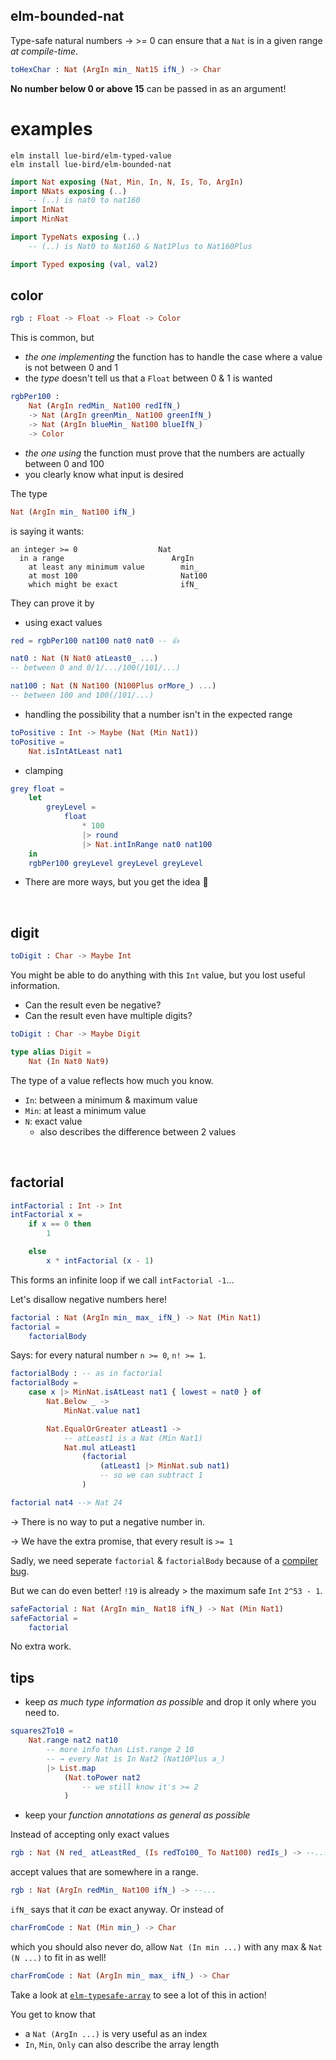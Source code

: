 ## elm-bounded-nat

Type-safe natural numbers → >= 0 can ensure that a `Nat` is in a given range _at compile-time_.

```elm
toHexChar : Nat (ArgIn min_ Nat15 ifN_) -> Char
```

**No number below 0 or above 15** can be passed in as an argument!

# examples

```noformatingples
elm install lue-bird/elm-typed-value
elm install lue-bird/elm-bounded-nat
```

```elm
import Nat exposing (Nat, Min, In, N, Is, To, ArgIn)
import NNats exposing (..)
    -- (..) is nat0 to nat160
import InNat
import MinNat

import TypeNats exposing (..)
    -- (..) is Nat0 to Nat160 & Nat1Plus to Nat160Plus

import Typed exposing (val, val2)
```


## color

```elm
rgb : Float -> Float -> Float -> Color
```

This is common, but
- _the one implementing_ the function has to handle the case where a value is not between 0 and 1
- the _type_ doesn't tell us that a `Float` between 0 & 1 is wanted

```elm
rgbPer100 :
    Nat (ArgIn redMin_ Nat100 redIfN_)
    -> Nat (ArgIn greenMin_ Nat100 greenIfN_)
    -> Nat (ArgIn blueMin_ Nat100 blueIfN_)
    -> Color
```
- _the one using_ the function must prove that the numbers are actually between 0 and 100
- you clearly know what input is desired

The type
```elm
Nat (ArgIn min_ Nat100 ifN_)
```
is saying it wants:

```
an integer >= 0                  Nat          
  in a range                        ArgIn       
    at least any minimum value        min_
    at most 100                       Nat100
    which might be exact              ifN_
```


They can prove it by

- using exact values

```elm
red = rgbPer100 nat100 nat0 nat0 -- 👍

nat0 : Nat (N Nat0 atLeast0_ ...)
-- between 0 and 0/1/.../100(/101/...)

nat100 : Nat (N Nat100 (N100Plus orMore_) ...)
-- between 100 and 100(/101/...)
```
- handling the possibility that a number isn't in the expected range

```elm
toPositive : Int -> Maybe (Nat (Min Nat1))
toPositive =
    Nat.isIntAtLeast nat1
```
- clamping

```elm
grey float =
    let
        greyLevel =
            float
                * 100
                |> round
                |> Nat.intInRange nat0 nat100
    in
    rgbPer100 greyLevel greyLevel greyLevel
```

- There are more ways, but you get the idea 🙂

&emsp;


## digit

```elm
toDigit : Char -> Maybe Int
```

You might be able to do anything with this `Int` value, but you lost useful information.

- Can the result even be negative?
- Can the result even have multiple digits?

```elm
toDigit : Char -> Maybe Digit

type alias Digit =
    Nat (In Nat0 Nat9)
```

The type of a value reflects how much you know.

- `In`: between a minimum & maximum value
- `Min`: at least a minimum value
- `N`: exact value
    - also describes the difference between 2 values


&emsp;


## factorial

```elm
intFactorial : Int -> Int
intFactorial x =
    if x == 0 then
        1

    else
        x * intFactorial (x - 1)
```

This forms an infinite loop if we call `intFactorial -1`...

Let's disallow negative numbers here!

```elm
factorial : Nat (ArgIn min_ max_ ifN_) -> Nat (Min Nat1)
factorial =
    factorialBody
```
Says: for every natural number `n >= 0`, `n! >= 1`.
```elm
factorialBody : -- as in factorial
factorialBody =
    case x |> MinNat.isAtLeast nat1 { lowest = nat0 } of
        Nat.Below _ ->
            MinNat.value nat1

        Nat.EqualOrGreater atLeast1 ->
            -- atLeast1 is a Nat (Min Nat1)
            Nat.mul atLeast1
                (factorial
                    (atLeast1 |> MinNat.sub nat1)
                    -- so we can subtract 1
                )

factorial nat4 --> Nat 24
```

→ There is no way to put a negative number in.

→ We have the extra promise, that every result is `>= 1`

Sadly, we need seperate `factorial` & `factorialBody` because of a [compiler bug](https://github.com/elm/compiler/issues/2180).

But we can do even better!
`!19` is already > the maximum safe `Int` `2^53 - 1`.

```elm
safeFactorial : Nat (ArgIn min_ Nat18 ifN_) -> Nat (Min Nat1)
safeFactorial =
    factorial
```

No extra work.


## tips

- keep _as much type information as possible_ and drop it only where you need to.
```elm
squares2To10 =
    Nat.range nat2 nat10
        -- more info than List.range 2 10
        -- → every Nat is In Nat2 (Nat10Plus a_)
        |> List.map
            (Nat.toPower nat2
                -- we still know it's >= 2
            )
```
- keep your _function annotations as general as possible_
    
Instead of accepting only exact values

```elm
rgb : Nat (N red_ atLeastRed_ (Is redTo100_ To Nat100) redIs_) -> --...
```
accept values that are somewhere in a range.

```elm
rgb : Nat (ArgIn redMin_ Nat100 ifN_) -> --...
```

`ifN_` says that it _can_ be exact anyway. Or instead of

```elm
charFromCode : Nat (Min min_) -> Char
```

which you should also never do, allow `Nat (In min ...)` with any max & `Nat (N ...)` to fit in as well!

```elm
charFromCode : Nat (ArgIn min_ max_ ifN_) -> Char
```

Take a look at [`elm-typesafe-array`][typesafe-array] to see a lot of this in action!

You get to know that
- a `Nat (ArgIn ...)` is very useful as an index
- `In`, `Min`, `Only` can also describe the array length

[typesafe-array]: https://package.elm-lang.org/packages/lue-bird/elm-typesafe-array/latest/
